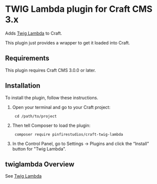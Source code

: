 # TWIG Lambda plugin for Craft CMS 3.x

Adds [Twig Lambda](https://github.com/dpolac/twig-lambda) to Craft.

This plugin just provides a wrapper to get it loaded into Craft.

## Requirements

This plugin requires Craft CMS 3.0.0 or later.

## Installation

To install the plugin, follow these instructions.

1. Open your terminal and go to your Craft project:

        cd /path/to/project

2. Then tell Composer to load the plugin:

        composer require pinfirestudios/craft-twig-lambda

3. In the Control Panel, go to Settings → Plugins and click the “Install” button for "Twig Lambda".

## twiglambda Overview

See [Twig Lambda](https://github.com/dpolac/twig-lambda)
